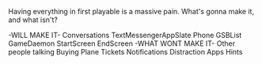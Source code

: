 Having everything in first playable is a massive pain. What's gonna make it, and what isn't?

-WILL MAKE IT-
Conversations
TextMessengerAppSlate
Phone
GSBList
GameDaemon
StartScreen
EndScreen
-WHAT WONT MAKE IT-
Other people talking
Buying Plane Tickets
Notifications
Distraction Apps
Hints
